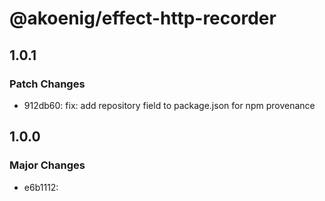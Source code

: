 # @akoenig/effect-http-recorder

## 1.0.1

### Patch Changes

- 912db60: fix: add repository field to package.json for npm provenance

## 1.0.0

### Major Changes

- e6b1112:
